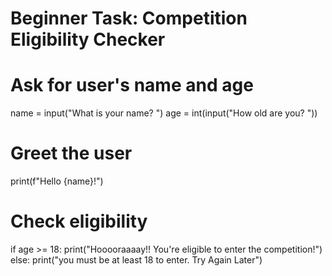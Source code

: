 # Beginner Task: Competition Eligibility Checker

# Ask for user's name and age
name = input("What is your name? ")
age = int(input("How old are you? "))

# Greet the user
print(f"Hello {name}!")

# Check eligibility
if age >= 18:
    print("Hooooraaaay!! You're eligible to enter the competition!")
else:
    print("you must be at least 18 to enter. Try Again Later")
